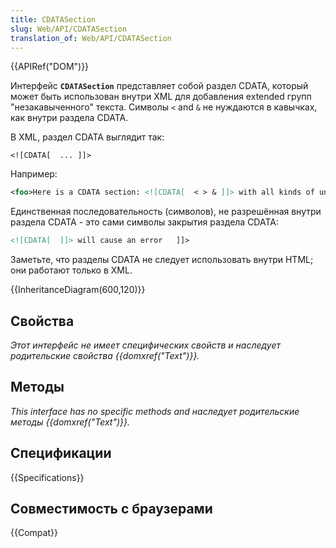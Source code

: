 ```yaml
---
title: CDATASection
slug: Web/API/CDATASection
translation_of: Web/API/CDATASection
---
```

{{APIRef("DOM")}}

Интерфейс **`CDATASection`** представляет собой раздел CDATA, который может быть использован внутри XML для добавления extended групп "незакавыченного" текста. Символы `<` and `&` не нуждаются в кавычках, как внутри раздела CDATA.

В XML, раздел CDATA выглядит так:

```
<![CDATA[  ... ]]>
```

Например:

```xml
<foo>Here is a CDATA section: <![CDATA[  < > & ]]> with all kinds of unescaped text. </foo>
```

Единственная последовательность (символов), не разрешённая внутри раздела CDATA - это сами символы закрытия раздела CDATA:

```xml
<![CDATA[  ]]> will cause an error   ]]>
```

Заметьте, что разделы CDATA не следует использовать внутри HTML; они работают только в XML.

{{InheritanceDiagram(600,120)}}

## Свойства

_Этот интерфейс не имеет специфических свойств и наследует родительские свойства {{domxref("Text")}}._

## Методы

_This interface has no specific methods and наследует родительские методы {{domxref("Text")}}._

## Спецификации

{{Specifications}}

## Совместимость с браузерами

{{Compat}}

